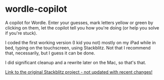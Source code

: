 # wordle-copilot

A copilot for Wordle. Enter your guesses, mark letters yellow or green by clicking on them, let the copilot tell you how you're doing (or help you solve if you're stuck).

I coded the first working version (I kid you not) mostly on my iPad while in bed, typing on the touchscreen, using Stackblitz. Not that I recommend that, necessarily, but I guess it can be done. 

I did significant cleanup and a rewrite later on the Mac, so that's that.

[Link to the original Stackblitz project - not updated with recent changes!](https://stackblitz.com/edit/wordle-copilot?file=index.ts)
